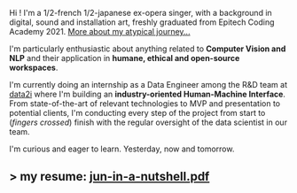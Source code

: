 Hi ! I'm a 1/2-french 1/2-japanese ex-opera singer, with a background in digital, sound and installation art, freshly graduated from Epitech Coding Academy 2021. [More about my atypical journey...](../../../resume)

I'm particularly enthusiastic about anything related to **Computer Vision and NLP** and their application in **humane, ethical and open-source workspaces**.

I'm currently doing an internship as a Data Engineer among the R&D team at [data2i](https://www.data2i.fr/) where I'm building an **industry-oriented Human-Machine Interface**. From state-of-the-art of relevant technologies to MVP and presentation to potential clients, I'm conducting every step of the project from start to (*fingers crossed*) finish with the regular oversight of the data scientist in our team.

I'm curious and eager to learn. Yesterday, now and tomorrow.

## > my resume: [jun-in-a-nutshell.pdf](https://github.com/szkjn/resume/files/7416757/Jun-Suzuki-Resume.pdf)
